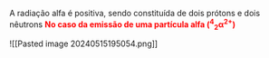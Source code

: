 A radiação alfa é positiva, sendo constituída de dois prótons e dois nêutrons 
<span style="color:#ff0000;"><strong>No caso da emissão de uma partícula alfa (<sup>4</sup><sub>2</sub></strong><strong>α<sup>2+</sup>)</strong></span>


![[Pasted image 20240515195054.png]]
